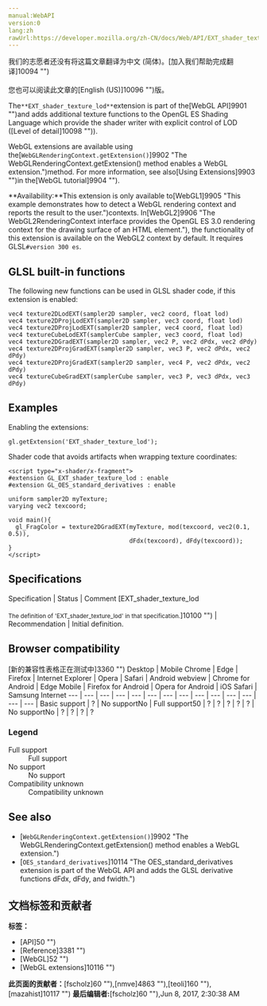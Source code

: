 ```yaml
---
manual:WebAPI
version:0
lang:zh
rawUrl:https://developer.mozilla.org/zh-CN/docs/Web/API/EXT_shader_texture_lod
---
```




<bdi>我们的志愿者还没有将这篇文章翻译为<bdi>中文 (简体)</bdi>。[加入我们帮助完成翻译]10094 "")<br></br>您也可以阅读此文章的[English (US)]10096 "")版。</bdi>






The`**EXT_shader_texture_lod**`extension is part of the[WebGL API]9901 "")and adds additional texture functions to the OpenGL ES Shading Language which provide the shader writer with explicit control of LOD ([Level of detail]10098 "")).



WebGL extensions are available using the[`WebGLRenderingContext.getExtension()`]9902 "The WebGLRenderingContext.getExtension() method enables a WebGL extension.")method. For more information, see also[Using Extensions]9903 "")in the[WebGL tutorial]9904 "").



**Availability:**This extension is only available to[WebGL1]9905 "This example demonstrates how to detect a WebGL rendering context and reports the result to the user.")contexts. In[WebGL2]9906 "The WebGL2RenderingContext interface provides the OpenGL ES 3.0 rendering context for the drawing surface of an HTML <canvas> element."), the functionality of this extension is available on the WebGL2 context by default. It requires GLSL`#version 300 es`.



## GLSL built-in functions<a name="GLSL_built-in_functions"></a>


The following new functions can be used in GLSL shader code, if this extension is enabled:


```
vec4 texture2DLodEXT(sampler2D sampler, vec2 coord, float lod)
vec4 texture2DProjLodEXT(sampler2D sampler, vec3 coord, float lod)
vec4 texture2DProjLodEXT(sampler2D sampler, vec4 coord, float lod)
vec4 textureCubeLodEXT(samplerCube sampler, vec3 coord, float lod)
vec4 texture2DGradEXT(sampler2D sampler, vec2 P, vec2 dPdx, vec2 dPdy)
vec4 texture2DProjGradEXT(sampler2D sampler, vec3 P, vec2 dPdx, vec2 dPdy)
vec4 texture2DProjGradEXT(sampler2D sampler, vec4 P, vec2 dPdx, vec2 dPdy)
vec4 textureCubeGradEXT(samplerCube sampler, vec3 P, vec3 dPdx, vec3 dPdy)
```

## Examples<a name="Examples"></a>


Enabling the extensions:


```
gl.getExtension('EXT_shader_texture_lod');
```


Shader code that avoids artifacts when wrapping texture coordinates:


```
<script type="x-shader/x-fragment">
#extension GL_EXT_shader_texture_lod : enable
#extension GL_OES_standard_derivatives : enable

uniform sampler2D myTexture;
varying vec2 texcoord;

void main(){
  gl_FragColor = texture2DGradEXT(myTexture, mod(texcoord, vec2(0.1, 0.5)), 
                                  dFdx(texcoord), dFdy(texcoord));
}
</script>
```

## Specifications<a name="Specifications"></a>
Specification | Status | Comment 
[EXT_shader_texture_lod<br></br><small>The definition of &#39;EXT_shader_texture_lod&#39; in that specification.</small>]10100 "") | Recommendation | Initial definition. 


## Browser compatibility<a name="Browser_compatibility"></a>
[新的兼容性表格正在测试中<i></i>]3360 "")
<abbr>Desktop<i></i></abbr> | <abbr>Mobile<i></i></abbr> 
<abbr>Chrome<i></i></abbr> | <abbr>Edge<i></i></abbr> | <abbr>Firefox<i></i></abbr> | <abbr>Internet Explorer<i></i></abbr> | <abbr>Opera<i></i></abbr> | <abbr>Safari<i></i></abbr> | <abbr>Android webview<i></i></abbr> | <abbr>Chrome for Android<i></i></abbr> | <abbr>Edge Mobile<i></i></abbr> | <abbr>Firefox for Android<i></i></abbr> | <abbr>Opera for Android<i></i></abbr> | <abbr>iOS Safari<i></i></abbr> | <abbr>Samsung Internet<i></i></abbr> 
 ---  |  ---  |  ---  |  ---  |  ---  |  ---  |  ---  |  ---  |  ---  |  ---  |  ---  |  ---  |  ---  |  ---  | 
Basic support | <abbr>?</abbr> | <abbr>No support</abbr>No | <abbr>Full support</abbr>50 | <abbr>?</abbr> | <abbr>?</abbr> | <abbr>?</abbr> | <abbr>?</abbr> | <abbr>?</abbr> | <abbr>No support</abbr>No | <abbr>?</abbr> | <abbr>?</abbr> | <abbr>?</abbr> | <abbr>?</abbr> 


### Legend<a name="Legend"></a>
<dl><dt><abbr>Full support</abbr></dt><dd>Full support</dd><dt><abbr>No support</abbr></dt><dd>No support</dd><dt><abbr>Compatibility unknown</abbr></dt><dd>Compatibility unknown</dd></dl>

## See also<a name="See_also"></a>

* [`WebGLRenderingContext.getExtension()`]9902 "The WebGLRenderingContext.getExtension() method enables a WebGL extension.")
* [`OES_standard_derivatives`]10114 "The OES_standard_derivatives extension is part of the WebGL API and adds the GLSL derivative functions dFdx, dFdy, and fwidth.")



## 文档标签和贡献者
**标签：**
* [API]50 "")
* [Reference]3381 "")
* [WebGL]52 "")
* [WebGL extensions]10116 "")

**此页面的贡献者：**[fscholz]60 ""),[nmve]4863 ""),[teoli]160 ""),[mazahist]10117 "")
**最后编辑者:**[fscholz]60 ""),<time>Jun 8, 2017, 2:30:38 AM</time>


